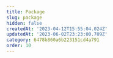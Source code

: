 ```yaml
---
title: Package
slug: package
hidden: false
createdAt: '2023-04-12T15:55:04.024Z'
updatedAt: '2023-06-02T23:23:00.709Z'
category: 6478b860a6b223151cd4a791
order: 10
---
```


